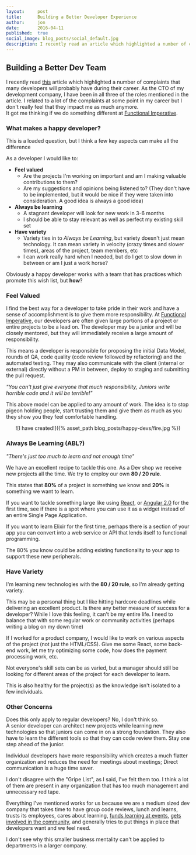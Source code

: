 ```yaml
---
layout:     post
title:      Building a Better Developer Experience
author:     jon
date:       2016-04-11
published:  true
social_image: blog_posts/social_default.jpg
description: I recently read an article which highlighted a number of complaints that many developers will probably have during their career.  As the CTO of my development company, I have been in all three of the roles mentioned in the article.
---
```


## Building a Better Dev Team

I recently read [this](http://www.onebigfluke.com/2016/04/whats-awful-building-software.html) article which highlighted a number of complaints that many developers will probably have during their career.  As the CTO of my development company, I have been in all three of the roles mentioned in the article.  I related to a lot of the complaints at some point in my career but I don't really feel that they impact me as much anymore.  
It got me thinking if we do something different at [Functional Imperative](http://www.functionalimperative.com).

<!--more-->

### What makes a happy developer?

This is a loaded question, but I think a few key aspects can make all the difference

As a developer I would like to:

* __Feel valued__
  * Are the projects I'm working on important and am I making valuable contributions to them?
  * Are my suggestions and opinions being listened to?  (They don't have to be implemented, but it would be nice if they were taken into consideration.  A good idea is always a good idea)
* __Always be learning__
  * A stagnant developer will look for new work in 3-6 months
  * I should be able to stay relevant as well as perfect my existing skill set
* __Have variety__
  * Variety ties in to _Always be Learning_, but variety doesn't just mean technology.  It can mean variety in velocity (crazy times and slower times), areas of the project, team members, etc
  * I can work really hard when I needed, but do I get to slow down in between or am I just a work horse?

Obviously a happy developer works with a team that has practices which promote this wish list, but **how**?

### Feel Valued

I find the best way for a developer to take pride in their work and have a sense of accomplishment is to give them
more responsibility.  At [Functional Imperative](http://www.functionalimperative.com), our developers are often given large portions of a project or entire projects
to be a lead on.  The developer may be a junior and will be closely mentored, but they will immediately receive a large
amount of responsibility.  

This means a developer is responsible for proposing the initial Data Model, rounds of QA,
code quality (code review followed by refactoring) and the automated testing.
They may also communicate with the client (internal or external) directly without a PM in between, deploy to staging
and submitting the pull request.  

_"You can't just give everyone that much responsibility, Juniors write horrible code and it will be terrible!"_

This above model can be applied to any amount of work.  The idea is to stop pigeon holding people, start trusting them
and give them as much as you they show you they feel comfortable handling.  

<center>![I have created!]({% asset_path blog_posts/happy-devs/fire.jpg %})</center>


### Always Be Learning (ABL?)

_"There's just too much to learn and not enough time"_

We have an excellent recipe to tackle this one.  As a Dev shop we receive new projects all the time.
We try to employ our own **80 / 20 rule**.

This states that **80%** of a project is something we know and **20%** is something we want to learn.

If you want to tackle something large like using [React](https://facebook.github.io/react), or [Angular 2.0](https://angular.io/) for the first time, see if there is a spot where
you can use it as a widget instead of an entire Single Page Application.

If you want to learn Elixir for the first time, perhaps there is a section of your app you can convert into a 
web service or API that lends itself to functional programming.

The 80% you know could be adding existing functionality to your app to support these new peripherals.


### Have Variety

I'm learning new technologies with the **80 / 20 rule**, so I'm already getting variety.  

This may be a personal thing but I like hitting hardcore deadlines while delivering an excellent product.
Is there any better measure of success for a developer?  While I love this feeling, it can't be my entire life.
I need to balance that with some regular work or community activities (perhaps writing a blog on my down time)

If I worked for a product company, I would like to work on various aspects of the project (not just the HTML/CSS).
Give me some React, some back-end work, let me try optimizing some code, how does the payment processing work, etc.

Not everyone's skill sets can be as varied, but a manager should still be looking for different areas of the project
for each developer to learn.

This is also healthy for the project(s) as the knowledge isn't isolated to a few individuals.

### Other Concerns

Does this only apply to regular developers?  No, I don't think so.  
A senior developer can architect new projects while learning new technologies so 
that juniors can come in on a strong foundation.  They also have to learn the different tools so that they can
code review them.  Stay one step ahead of the junior.

Individual developers have more responsibility which creates a much flatter organization and reduces the need 
for meetings about meetings; Direct communication is a huge time saver.

I don't disagree with the "Gripe List", as I said, I've felt them too.  I think a lot of them are present in any
organization that has too much management and unnecessary red tape.  

Everything I've mentioned works for us because we are a medium sized dev company that takes time to have group code reviews,
lunch and learns, trusts its employees, cares about learning, [funds learning at events](http://devhub.ca), [gets involved in the community](http://lighthouselabs.ca),
and generally tries to put things in place that developers want and we feel need.

I don't see why this smaller business mentality can't be applied to departments in a larger company.















